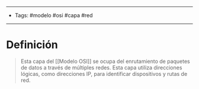 --------------------
- Tags: #modelo #osi #capa #red 
-----------------------------
# Definición

> Esta capa del [[Modelo OSI]] se ocupa del enrutamiento de paquetes de datos a través de múltiples redes. Esta capa utiliza direcciones lógicas, como direcciones IP, para identificar dispositivos y rutas de red.